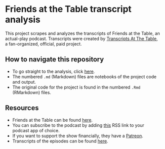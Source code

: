# Friends at the Table transcript analysis

This project scrapes and analyzes the transcripts of Friends at the Table, an actual-play podcast. Transcripts were created by [Transcripts At The Table](https://twitter.com/transcript_fatt?lang=en), a fan-organized, official, paid project. 

## How to navigate this repository

* To go straight to the analysis, click [here](https://github.com/nathanielolin/fatt/blob/master/04_analyze_transcripts.md).
* The numbered `.md` (Markdown) files are notebooks of the project code and output.
* The original code for the project is found in the numbered `.Rmd` (RMarkdown) files.

## Resources

* Friends at the Table can be found [here](http://friendsatthetable.net/).
* You can subscribe to the podcast by adding [this](http://friendsatthetable.libsyn.com/rss) RSS link to your podcast app of choice. 
* If you want to support the show financially, they have a [Patreon](http://www.patreon.com/friends_table).
* Transcripts of the episodes can be found [here](https://t.co/9Ak8cjtDiJ).
